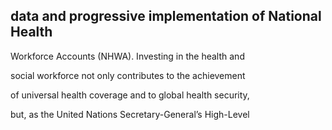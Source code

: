 ## data and progressive implementation of National Health

Workforce Accounts (NHWA). Investing in the health and

social workforce not only contributes to the achievement

of universal health coverage and to global health security,

but, as the United Nations Secretary-General’s High-Level